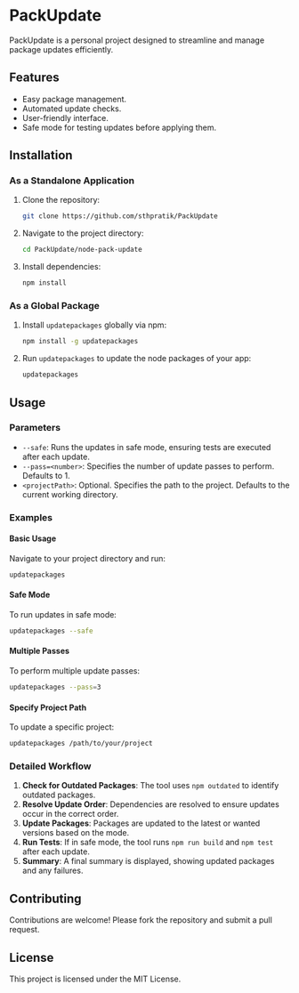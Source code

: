 # PackUpdate

PackUpdate is a personal project designed to streamline and manage package updates efficiently.

## Features
- Easy package management.
- Automated update checks.
- User-friendly interface.
- Safe mode for testing updates before applying them.

## Installation
### As a Standalone Application
1. Clone the repository:
   ```bash
   git clone https://github.com/sthpratik/PackUpdate
   ```
2. Navigate to the project directory:
   ```bash
   cd PackUpdate/node-pack-update
   ```
3. Install dependencies:
   ```bash
   npm install
   ```

### As a Global Package
1. Install `updatepackages` globally via npm:
   ```bash
   npm install -g updatepackages
   ```
2. Run `updatepackages` to update the node packages of your app:
   ```bash
   updatepackages
   ```

## Usage
### Parameters
- `--safe`: Runs the updates in safe mode, ensuring tests are executed after each update.
- `--pass=<number>`: Specifies the number of update passes to perform. Defaults to 1.
- `<projectPath>`: Optional. Specifies the path to the project. Defaults to the current working directory.

### Examples
#### Basic Usage
Navigate to your project directory and run:
```bash
updatepackages
```

#### Safe Mode
To run updates in safe mode:
```bash
updatepackages --safe
```

#### Multiple Passes
To perform multiple update passes:
```bash
updatepackages --pass=3
```

#### Specify Project Path
To update a specific project:
```bash
updatepackages /path/to/your/project
```

### Detailed Workflow
1. **Check for Outdated Packages**: The tool uses `npm outdated` to identify outdated packages.
2. **Resolve Update Order**: Dependencies are resolved to ensure updates occur in the correct order.
3. **Update Packages**: Packages are updated to the latest or wanted versions based on the mode.
4. **Run Tests**: If in safe mode, the tool runs `npm run build` and `npm test` after each update.
5. **Summary**: A final summary is displayed, showing updated packages and any failures.

## Contributing
Contributions are welcome! Please fork the repository and submit a pull request.

## License
This project is licensed under the MIT License.
